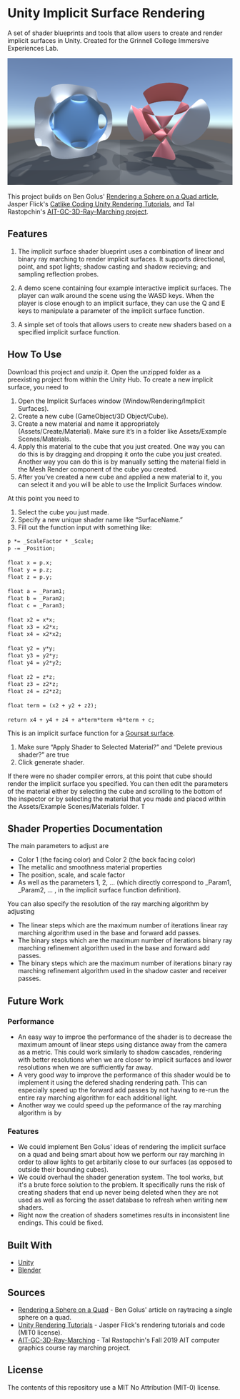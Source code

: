 # Unity Implicit Surface Rendering

A set of shader blueprints and tools that allow users to create and render implicit surfaces in Unity. Created for the Grinnell College Immersive Experiences Lab.

<p align="center">
  <img src="/Images/two_implicit_surfaces.png" alt="Two implicit surfaces rendered within Unity. The one on the left is a blue Goursat surface and the one on the right is a red Kummer surface." width="800">
</p>

This project builds on Ben Golus' [Rendering a Sphere on a Quad article](https://bgolus.medium.com/rendering-a-sphere-on-a-quad-13c92025570c), Jasper Flick's [Catlike Coding Unity Rendering Tutorials](https://catlikecoding.com/unity/tutorials/rendering/), and Tal Rastopchin's [AIT-GC-3D-Ray-Marching project](https://github.com/trastopchin/AIT-CG-3D-Ray-Marching).

## Features

1. The implicit surface shader blueprint uses a combination of linear and binary ray marching to render implicit surfaces. It supports directional, point, and spot lights; shadow casting and shadow recieving; and sampling reflection probes.

2. A demo scene containing four example interactive implicit surfaces. The player can walk around the scene using the WASD keys. When the player is close enough to an implicit surface, they can use the Q and E keys to manipulate a parameter of the implicit surface function.

3. A simple set of tools that allows users to create new shaders based on a specified implicit surface function.

## How To Use

Download this project and unzip it. Open the unzipped folder as a preexisting project from within the Unity Hub. To create a new implicit surface, you need to

1. Open the Implicit Surfaces window (Window/Rendering/Implicit Surfaces).
2. Create a new cube (GameObject/3D Object/Cube).
3. Create a new material and name it appropriately (Assets/Create/Material). Make sure it’s in a folder like Assets/Example Scenes/Materials.
4. Apply this material to the cube that you just created. One way you can do this is by dragging and dropping it onto the cube you just created. Another way you can do this is by manually setting the material field in the Mesh Render component of the cube you created.
5.	After you’ve created a new cube and applied a new material to it, you can select it and you will be able to use the Implicit Surfaces window.

At this point you need to
1.	Select the cube you just made.
2.	Specify a new unique shader name like “SurfaceName.”
3.	Fill out the function input with something like:

```HLSL
p *= _ScaleFactor * _Scale;
p -= _Position;

float x = p.x;
float y = p.z;
float z = p.y;

float a = _Param1;
float b = _Param2;
float c = _Param3;

float x2 = x*x;
float x3 = x2*x;
float x4 = x2*x2;

float y2 = y*y;
float y3 = y2*y;
float y4 = y2*y2;

float z2 = z*z;
float z3 = z2*z;
float z4 = z2*z2;

float term = (x2 + y2 + z2);

return x4 + y4 + z4 + a*term*term +b*term + c;
```
This is an implicit surface function for a [Goursat surface](https://mathcurve.com/surfaces.gb/goursat/goursat.shtml).

1.	Make sure “Apply Shader to Selected Material?” and “Delete previous shader?” are true
2.	Click generate shader.

If there were no shader compiler errors, at this point that cube should render the implicit surface you specified. You can then edit the parameters of the material either by selecting the cube and scrolling to the bottom of the inspector or by selecting the material that you made and placed within the Assets/Example Scenes/Materials folder. T

## Shader Properties Documentation

The main parameters to adjust are
- Color 1 (the facing color) and Color 2 (the back facing color)
- The metallic and smoothness material properties
- The position, scale, and scale factor
- As well as the parameters 1, 2, … (which directly correspond to _Param1, _Param2, … , in the implicit surface function definition).

You can also specify the resolution of the ray marching algorithm by adjusting
- The linear steps which are the maximum number of iterations linear ray marching algorithm used in the base and forward add passes.
- The binary steps which are the maximum number of iterations binary ray marching refinement algorithm used in the base and forward add passes.
- The binary steps which are the maximum number of iterations binary ray marching refinement algorithm used in the shadow caster and receiver passes.

## Future Work

### Performance
- An easy way to improe the performance of the shader is to decrease the maximum amount of linear steps using distance away from the camera as a metric. This could work similarly to shadow cascades, rendering with better resolutions when we are closer to implicit surfaces and lower resolutions when we are sufficiently far away.
- A very good way to improve the performance of this shader would be to implement it using the defered shading rendering path. This can especially speed up the forward add passes by not having to re-run the entire ray marching algorithm for each additional light.
- Another way we could speed up the peformance of the ray marching algorithm is by

### Features
- We could implement Ben Golus' ideas of rendering the implicit surface on a quad and being smart about how we perform our ray marching in order to allow lights to get arbitarily close to our surfaces (as opposed to outside their bounding cubes).
- We could overhaul the shader generation system. The tool works, but it's a brute force solution to the problem. It specifically runs the risk of creating shaders that end up never being deleted when they are not used as well as forcing the asset database to refresh when writing new shaders.
- Right now the creation of shaders sometimes results in inconsistent line endings. This could be fixed.

## Built With

* [Unity](https://unity3d.com/)
* [Blender](https://www.blender.org/)

## Sources

* [Rendering a Sphere on a Quad](https://bgolus.medium.com/rendering-a-sphere-on-a-quad-13c92025570c) - Ben Golus' article on raytracing a single sphere on a quad.
* [Unity Rendering Tutorials](https://catlikecoding.com/unity/tutorials/rendering/) - Jasper Flick's rendering tutorials and code (MIT0 license).
* [AIT-GC-3D-Ray-Marching](https://github.com/trastopchin/AIT-CG-3D-Ray-Marching) - Tal Rastopchin's Fall 2019 AIT computer graphics course ray marching project.

## License

The contents of this repository use a MIT No Attribution (MIT-0) license.
